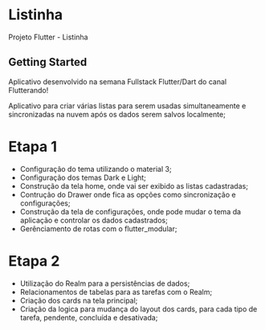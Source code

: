 # Listinha

Projeto Flutter - Listinha


## Getting Started

Aplicativo desenvolvido na semana Fullstack Flutter/Dart do canal Flutterando!

Aplicativo para criar várias listas para serem usadas simultaneamente e sincronizadas na nuvem após os dados serem salvos localmente;


# Etapa 1

- Configuração do tema utilizando o material 3;
- Configuração dos temas Dark e Light;
- Construção da tela home, onde vai ser exibido as listas cadastradas;
- Contrução do Drawer onde fica as opções como sincronização e configurações;
- Construção da tela de configurações, onde pode mudar o tema da aplicação e controlar os dados cadastrados;
- Gerênciamento de rotas com o flutter_modular;


# Etapa 2

- Utilização do Realm para a persistências de dados;
- Relacionamentos de tabelas para as tarefas com o Realm;
- Criação dos cards na tela principal;
- Criação da logica para mudança do layout dos cards, para cada tipo de tarefa, pendente, concluída e desativada;



